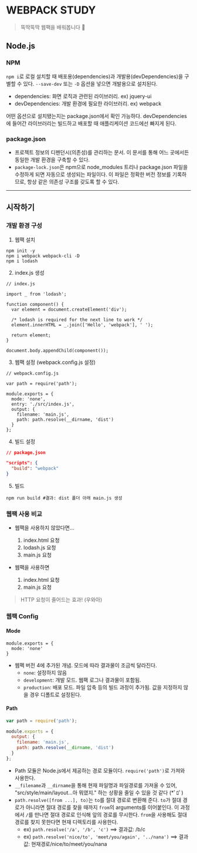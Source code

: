 # WEBPACK STUDY

> 뚝딱뚝딱 웹팩을 배워봅니다 🤩

## Node.js

### NPM

`npm i`로 로컬 설치할 때 배포용(dependencies)과 개발용(devDependencies)을 구별할 수 있다.
`--save-dev` 또는 `-D` 옵션을 넣으면 개발용으로 설치된다.

- dependencies: 화면 로직과 관련된 라이브러리. ex) jquery-ui
- devDependencies: 개발 환경에 필요한 라이브러리. ex) webpack

어떤 옵션으로 설치됐는지는 package.json에서 확인 가능하다.
devDependencies에 들어간 라이브러리는 빌드하고 배포할 때 애플리케이션 코드에선 빠지게 된다.

### package.json

- 프로젝트 정보의 디펜던시(의존성)를 관리하는 문서. 이 문서를 통해 어느 곳에서든 동일한 개발 환경을 구축할 수 있다.
- `package-lock.json`은 npm으로 node_modules 트리나 package.json 파일을 수정하게 되면 자동으로 생성되는 파일이다. 이 파일은 정확한 버전 정보를 기록하므로, 항상 같은 의존성 구조를 갖도록 할 수 있다.

---

## 시작하기

### 개발 환경 구성

1. 웹팩 설치

```Shell
npm init -y
npm i webpack webpack-cli -D
npm i lodash
```

2. index.js 생성

```JS
// index.js

import _ from 'lodash';

function component() {
  var element = document.createElement('div');

  /* lodash is required for the next line to work */
  element.innerHTML = _.join(['Hello', 'webpack'], ' ');

  return element;
}

document.body.appendChild(component());
```

3. 웹팩 설정 (webpack.config.js 설정)

```JS
// webpack.config.js

var path = require('path');

module.exports = {
  mode: 'none',
  entry: './src/index.js',
  output: {
    filename: 'main.js',
    path: path.resolve(__dirname, 'dist')
  }
};
```

4. 빌드 설정

```JSON
// package.json

"scripts": {
  "build": "webpack"
}
```

5. 빌드

```Shell
npm run build #결과: dist 폴더 아래 main.js 생성
```

### 웹팩 사용 비교

- 웹팩을 사용하지 않았다면...
  1. index.html 요청
  2. lodash.js 요청
  3. main.js 요청

- 웹팩을 사용하면
  1. index.html 요청
  2. main.js 요청

> HTTP 요청이 줄어드는 효과! (우와아)

### 웹팩 Config

#### Mode

```JS
module.exports = {
  mode: 'none'
}
```

- 웹펙 버전 4에 추가된 개념. 모드에 따라 결과물이 조금씩 달라진다.
  - `none`: 설정하지 않음
  - `development`: 개발 모드. 웹팩 로그나 결과물이 포함됨.
  - `production`: 배포 모드. 파일 압축 등의 빌드 과정이 추가됨. 값을 지정하지 않을 경우 디폴트로 설정된다.

#### Path

```js
var path = require('path');

module.exports = {
  output: {
    filename: 'main.js',
    path: path.resolve(__dirname, 'dist')
  }
};
```

- Path 모듈은 Node.js에서 제공하는 경로 모듈이다. `require('path')`로 가져와 사용한다.
- `__filename`과 `__dirname`을 통해 현재 파일명과 파일경로를 가져올 수 있어, "src/style/main/layout...아 뭐였지." 하는 상황을 줄일 수 있을 것 같다 (*ﾟﾛﾟ)
- `path.resolve([from ...], to)`는 `to`를 절대 경로로 변환해 준다. `to`가 절대 경로가 아니라면 절대 경로를 찾을 때까지 `from`의 arguments를 이어붙인다. 이 과정에서 `/`를 만나면 절대 경로로 인식해 앞의 경로를 무시한다. `from`을 사용해도 절대 경로를 찾지 못한다면 현재 디렉토리를 사용한다.
  - ex) `path.resolve('/a', '/b', 'c')` ==> 결과값: /b/c
  - ex) `path.resolve('nice/to', 'meet/you/again', '../nana')` ==> 결과값: 현재경로/nice/to/meet/you/nana
